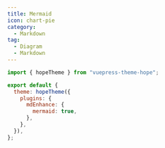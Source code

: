 ```yaml
---
title: Mermaid
icon: chart-pie
category:
  - Markdown
tag:
  - Diagram
  - Markdown
---
```


<!-- @include: @md-enhance/guide/chart/mermaid.md#before -->

```js {7} title=".vuepress/config.js"
import { hopeTheme } from "vuepress-theme-hope";

export default {
  theme: hopeTheme({
    plugins: {
      mdEnhance: {
        mermaid: true,
      },
    },
  }),
};
```

<!-- @include: @md-enhance/guide/chart/mermaid.md#after -->
